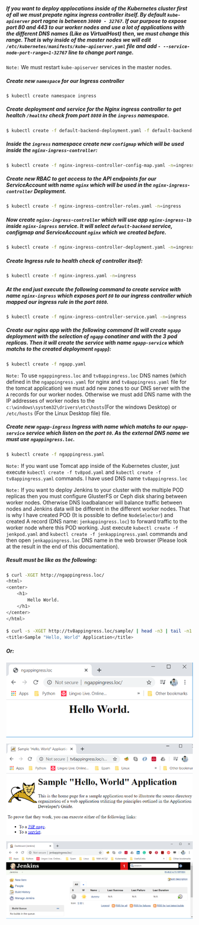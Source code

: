 ##### If you want to deploy applocations inside of the Kubernetes cluster first of all we must prepate nginx ingress controller itself. By default `kube-apiserver` port ragne is between `30000 - 32767`. If our purpose to expose port 80 and 443 to our worker nodes and use a lot of applications with the different DNS names (Like as VirtualHost) then, we must change this range. That is why inside of the master nodes we will edit `/etc/kubernetes/manifests/kube-apiserver.yaml` file and add `- --service-node-port-range=1-32767` line to change port range. 
`Note:` We must restart `kube-apiserver` services in the master nodes.

##### Create new `namespace` for our Ingress controller
```bash
$ kubectl create namespace ingress
```
##### Create deployment and service for the Nginx ingress controller to get healtch `/healthz` check from port  `8080` in the `ingress` namespace.
```bash
$ kubectl create -f default-backend-deployment.yaml -f default-backend-service.yaml -n=ingress
```

##### Inside the `ingress` namespace create new `configmap` which will be used inside the `nginx-ingress-controller`:
```bash
$ kubectl create -f nginx-ingress-controller-config-map.yaml -n=ingress
```

##### Create new RBAC to get access to the API endpoints for our *ServiceAccount* with name `nginx` which will be used in the `nginx-ingress-controller` Deployment.
```bash
$ kubectl create -f nginx-ingress-controller-roles.yaml -n=ingress
```

##### Now create `nginx-ingress-controller` which will use app `nginx-ingress-lb` inside `nginx-ingress` service. It will select `default-backend` service, configmap and *ServiceAccount* `nginx` which we created before.
```bash
$ kubectl create -f nginx-ingress-controller-deployment.yaml -n=ingress
```

##### Create Ingress rule to health check of controller itself:
```bash
$ kubectl create -f nginx-ingress.yaml -n=ingress
``` 

##### At the end just execute the following command to create service with name `nginx-ingress` which exposes port `80` to our ingress controller which mapped our ingress rule in the port `8080`.
```bash
$ kubectl create -f nginx-ingress-controller-service.yaml -n=ingress
```

##### Create our nginx app with the following command (It will create `ngapp` deployment with the selection of `ngapp` conatiner and with the 3 pod replicas. Then it will create the service with name `ngapp-service` which matchs to the created deployment `ngapp`):
```bash
$ kubectl create -f ngapp.yaml
```

`Note:` To use `ngappingress.loc` and `tv8appingress.loc` DNS names (which defined in the `ngappingress.yaml` for nginx and `tv8appingress.yaml` file for the tomcat application) we must add new zones to our DNS server with the `A` records for our worker nodes. Otherwise we must add DNS name with the IP addresses of worker nodes to the `c:\windows\system32\drivers\etc\hosts`(For the windows Desktop) or `/etc/hosts` (For the Linux Desktop file) file.

##### Create new `ngapp-ingress` Ingress with name which matchs to our `ngapp-service` service which listen on the port `80`. As the external DNS name we must use `ngappingress.loc`.
```bash
$ kubectl create -f ngappingress.yaml
```

`Note:` If you want use Tomcat app inside of the Kubernetes cluster, just execute `kubectl create -f tv8pod.yaml` and `kubectl create -f tv8appingress.yaml` commands. I have used DNS name `tv8appingress.loc`

`Note:` If you want to deploy Jenkins to your cluster with the multiple POD replicas then you must configure GlusterFS or Ceph disk sharing between worker nodes. Otherwise DNS loadbalancer will balance traffic between nodes and Jenkins data will be different in the different worker nodes. That is why I have created POD (It is possible to define `NodeSelector`) and created A record (DNS name: `jenkappingress.loc`) to forward traffic to the worker node where this POD working. Just execute `kubectl create -f jenkpod.yaml` and `kubectl create -f jenkappingress.yaml` commands and then open `jenkappingress.loc` DNS name in the web browser (Please look at the result in the end of this documentation).

##### Result must be like as the following:
```bash
$ curl -XGET http://ngappingress.loc/
<html>
<center>
    <h1>
        Hello World.
    </h1>
</center>
</html>

$ curl -s -XGET http://tv8appingress.loc/sample/ | head -n3 | tail -n1
<title>Sample "Hello, World" Application</title>
```

##### Or:
![RESULT](images/ngapp.PNG)

![RESULT](images/tv8app.PNG)

![RESULT](images/jenkapp.PNG)
